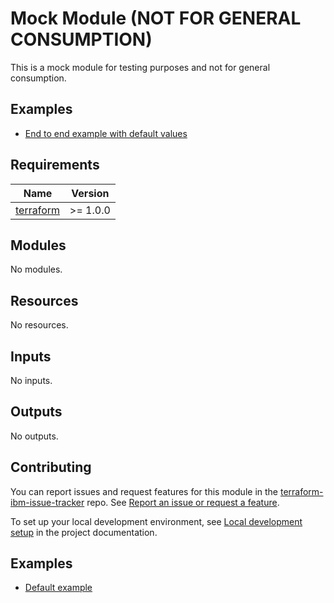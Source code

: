<!-- Update the title to match the module name and add a description -->
# Mock Module (NOT FOR GENERAL CONSUMPTION)

<!-- UPDATE BADGE: Update the link for the badge below-->

[comment]: <> ([![Build Status]&#40;https://github.com/terraform-ibm-modules/terraform-ibm-module-template/actions/workflows/ci.yml/badge.svg&#41;]&#40;https://github.com/terraform-ibm-modules/terraform-ibm-module-template/actions/workflows/ci.yml&#41;)

[comment]: <> ([![semantic-release]&#40;https://img.shields.io/badge/%20%20%F0%9F%93%A6%F0%9F%9A%80-semantic--release-e10079.svg&#41;]&#40;https://github.com/semantic-release/semantic-release&#41;)

[comment]: <> ([![pre-commit]&#40;https://img.shields.io/badge/pre--commit-enabled-brightgreen?logo=pre-commit&logoColor=white&#41;]&#40;https://github.com/pre-commit/pre-commit&#41;)

<!-- Remove the content in this H2 heading after completing the steps -->

This is a mock module for testing purposes and not for general consumption.

## Examples

<!-- Update the sample examples in the examples folder and link to them. -->
- [End to end example with default values](examples/default)

<!-- BEGINNING OF PRE-COMMIT-TERRAFORM DOCS HOOK -->
## Requirements

| Name | Version |
|------|---------|
| <a name="requirement_terraform"></a> [terraform](#requirement\_terraform) | >= 1.0.0 |

## Modules

No modules.

## Resources

No resources.

## Inputs

No inputs.

## Outputs

No outputs.
<!-- END OF PRE-COMMIT-TERRAFORM DOCS HOOK -->

<!-- Leave this section as is so that your module has a link to local development environment set up steps for contributors to follow -->

## Contributing

You can report issues and request features for this module in the [terraform-ibm-issue-tracker](https://github.com/terraform-ibm-modules/terraform-ibm-issue-tracker/issues) repo. See [Report an issue or request a feature](https://github.com/terraform-ibm-modules/.github/blob/main/.github/SUPPORT.md).

To set up your local development environment, see [Local development setup](https://terraform-ibm-modules.github.io/documentation/#/local-dev-setup) in the project documentation.

<!-- BEGIN EXAMPLES HOOK -->
## Examples

- [ Default example](examples/default)
<!-- END EXAMPLES HOOK -->
